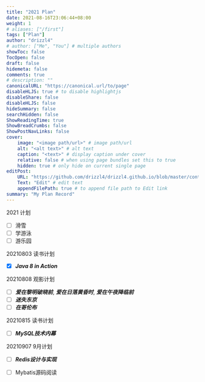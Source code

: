 ```yaml
---
title: "2021 Plan"
date: 2021-08-16T23:06:44+08:00
weight: 1
# aliases: ["/first"]
tags: ["Plan"]
author: "drizzl4"
# author: ["Me", "You"] # multiple authors
showToc: false
TocOpen: false
draft: false
hidemeta: false
comments: true
# description: ""
canonicalURL: "https://canonical.url/to/page"
disableHLJS: true # to disable highlightjs
disableShare: false
disableHLJS: false
hideSummary: false
searchHidden: false
ShowReadingTime: true
ShowBreadCrumbs: false
ShowPostNavLinks: false
cover:
    image: "<image path/url>" # image path/url
    alt: "<alt text>" # alt text
    caption: "<text>" # display caption under cover
    relative: false # when using page bundles set this to true
    hidden: true # only hide on current single page
editPost:
    URL: "https://github.com/drizzl4/drizzl4.github.io/blob/master/content"
    Text: "Edit" # edit text
    appendFilePath: true # to append file path to Edit link
summary: "My Plan Record"
---
```

2021 计划 

- [ ] 滑雪
- [ ] 学游泳
- [ ] 游乐园

20210803  读书计划 

- [x] ***Java 8 in Action***

20210808 观影计划  

- [ ] ***爱在黎明破晓前***, ***爱在日落黄昏时***, ***爱在午夜降临前*** 
- [ ] ***迷失东京***
- [ ] ***在哥伦布*** 

20210815 读书计划 

- [ ] ***MySQL技术内幕*** 

20210907 9月计划

- [ ] ***Redis设计与实现***

- [ ] Mybatis源码阅读

